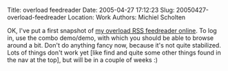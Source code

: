 Title: overload feedreader
Date: 2005-04-27 17:12:23
Slug: 20050427-overload-feedreader
Location: Work
Authors: Michiel Scholten

<p>OK, I've put a first snapshot of <a href="/overload/">my overload <acronym title="Really Simple Syndication">RSS</acronym> feedreader online</a>. To log in, use the combo demo/demo, with which you should be able to browse around a bit. Don't do anything fancy now, because it's not quite stabilized. Lots of things don't work yet [like find and quite some other things found in the nav at the top], but will be in a couple of weeks :)</p>